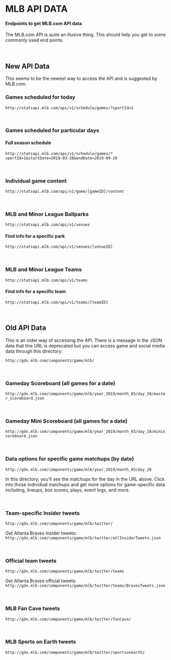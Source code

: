 # MLB API DATA
#### Endpoints to get MLB.com API data

The MLB.com API is quite an illusive thing. This should help you get to some commonly used end points.

<br>

## New API Data

This seems to be the newest way to access the API and is suggested by MLB.com.

### Games scheduled for today

`http://statsapi.mlb.com/api/v1/schedule/games/?sportId=1`

<br>

### Games scheduled for particular days

#### Full season schedule
`http://statsapi.mlb.com/api/v1/schedule/games/?sportId=1&startDate=2019-03-28&endDate=2019-09-29`

<br>

### Individual game content

`http://statsapi.mlb.com/api/v1/game/[gameID]/content`

<br>

### MLB and Minor League Ballparks

`http://statsapi.mlb.com/api/v1/venues`

#### Find info for a specific park
`http://statsapi.mlb.com/api/v1/venues/[venueID]`

<br>

### MLB and Minor League Teams

`http://statsapi.mlb.com/api/v1/teams`

#### Find info for a specific team
`http://statsapi.mlb.com/api/v1/teams/[teamID]`

<br>
  
## Old API Data

This is an older way of accessing the API. There is a message in the JSON data that this URL is deprecated but you can access game and social media data through this directory:

`http://gdx.mlb.com/components/game/mlb/`

<br>

### Gameday Scoreboard (all games for a date)

`http://gdx.mlb.com/components/game/mlb/year_2019/month_03/day_28/master_scoreboard.json`

<br>

### Gameday Mini Scoreboard (all games for a date)

`http://gdx.mlb.com/components/game/mlb/year_2019/month_03/day_28/miniscoreboard.json`

<br>

### Data options for specific game matchups (by date)

`http://gdx.mlb.com/components/game/mlb/year_2019/month_03/day_28`

In this directory, you'll see the matchups for the day in the URL above. Click into those individual matchups and get more options for game-specific data including, lineups, box scores, plays, event logs, and more.

<br>

### Team-specific Insider tweets

`http://gdx.mlb.com/components/game/mlb/twitter/`

Get Atlanta Braves Insider tweets:
`http://gdx.mlb.com/components/game/mlb/twitter/atlInsiderTweets.json`

<br>

### Official team tweets

`http://gdx.mlb.com/components/game/mlb/twitter/teams`

Get Atlanta Braves official tweets:
`http://gdx.mlb.com/components/game/mlb/twitter/teams/BravesTweets.json`

<br>

### MLB Fan Cave tweets

`http://gdx.mlb.com/components/game/mlb/twitter/fanCave/`

<br>

### MLB Sports on Earth tweets

`http://gdx.mlb.com/components/game/mlb/twitter/sportsonearth/`
